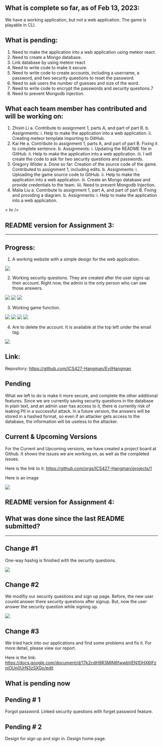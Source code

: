## What is complete so far, as of Feb 13, 2023:

We have a working application, but not a web application. The game is playable in CLI. 

## What is pending:
 1. Need to make the application into a web application using meteor react.
 2. Need to create a Mongo database.
 3. Link database by using meteor react
 4. Need to write code to make it secure. 
 5. Need to write code to create accounts, including a username, a password, and two security questions to reset the password.
 6. Need to ask users the number of guesses and size of the word.
 7. Need to write code to encrypt the passwords and security questions.7
 8. Need to prevent Mongodb Injection.

## What each team member has contributed and will be working on:
1. Zhixin Li
 a. Contribute to assignment 1, parts A, and part of part B.
 b. Assignments:
  i. Help to make the application into a web application. 
  ii. Creating meteor template importing to GitHub. 
2. Kai He
 a. Contribute to assignment 1, parts A, and part of part B. Fixing it to complete sentence. 
 b. Assignments:
  i. Updating the README file in GitHub. 
  ii. Help to make the application into a web application. 
  iii. I will create the code to ask for two security questions and passwords. 
3. Gregory Wilder
 a. Done so far: Creation of the source code of the game. Contributed to assignment 1, including edits. 
 b. Assignments: 
  i. Uploading the game source code to GitHub. 
  ii. Help to make the application into a web application. 
  iii. Create an Mongo database and provide credentials to the team.
  iiii. Need to prevent Mongodb Injection.
4. Malia Liu
 a. Contribute to assignment 1, part A, and part of part B. Fixing and providing a diagram. 
 b. Assignments: 
  i. Help to make the application into a web application.

< hr />
## README version for Assignment 3:
<hr />

## Progress:

1. A working website with a simple design for the web application. 

<img src="doc/home.png">

2. Working security questions. They are created after the user signs up their account. Right now, the admin is the only person who can see those answers.

<img src="doc/sp.png">
<img src="doc/sq.png">
<img src="doc/lsq.png">

3. Working game function. 

<img src="doc/game.png">
<img src="doc/play.png">
<img src="doc/lose.png">
<img src="doc/win.png">

4. Are to delete the account. It is available at the top left under the email tag. 

<img src="doc/dc.png">

## Link:

Repository: https://github.com/ICS427-Hangman/EvilHangman

## Pending

What we left to do is make it more secure, and complete the other additional features.
Since we are currently saving security questions in the database in plain text, and an admin user has access to it, there is currently risk of leaking PII in a successful attack.
In a future version, the answers will be stored in a hashed format, so even if an attacker gets access to the database, the information will be useless to the attacker.

## Current & Upcoming Versions
For the Current and Upcoming versions, we have created a project board at Github. It shows the issues we are working on, as well as the completed issues.

Here is the link to it: https://github.com/orgs/ICS427-Hangman/projects/1

Here is an image

<img src="doc/Screenshot 2023-03-25 at 6.54.55 PM.png">

## README version for Assignment 4:

## What was done since the last README submitted?
<hr />

## Change #1

One-way hashig is finished with the security questions. 

<img src="doc/oneway.png">

## Change #2

We modifiy our security questions and sign up page. Before, the new user counld answer there security questions after signup. But, now the user answer the security question while signing up. 

<img src="doc/ssignup.png">

## Change #3

We tried hack into our applications and find some problems and fix it. For more detail, please view our report. 

Here is the link: https://docs.google.com/document/d/17k2cdH9R3MlN6fwwbVEN1DHX6IFzniOUn0UrN3zSXGo/edit

## What is pending now

## Pending # 1

Forgot password. Linked security questions with forget password feature. 

## Pending # 2

Design for sign up and sign in. 
Design home page. 
